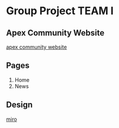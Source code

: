 # Group Project TEAM I

## Apex Community Website

[apex community website](https://apexcommunity.netlify.app/)

## Pages

1. Home
2. News

## Design

[miro](https://miro.com/app/board/uXjVPphYS48=/?share_link_id=266915680822)
